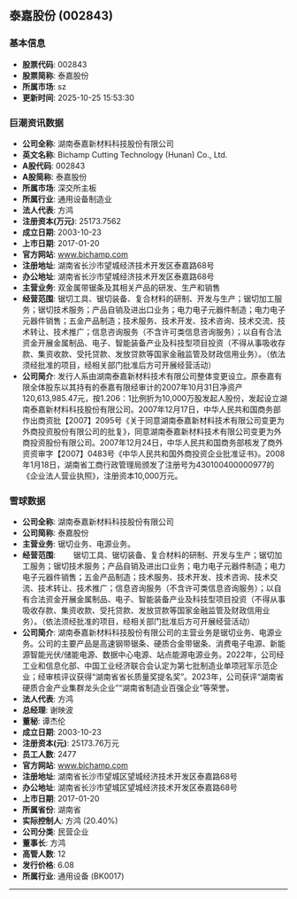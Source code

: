 ## 泰嘉股份 (002843)

### 基本信息

- **股票代码**: 002843
- **股票简称**: 泰嘉股份
- **所属市场**: sz
- **更新时间**: 2025-10-25 15:53:30

### 巨潮资讯数据

- **公司全称**: 湖南泰嘉新材料科技股份有限公司
- **英文名称**: Bichamp Cutting Technology (Hunan) Co., Ltd.
- **A股代码**: 002843
- **A股简称**: 泰嘉股份
- **所属市场**: 深交所主板
- **所属行业**: 通用设备制造业
- **法人代表**: 方鸿
- **注册资本(万元)**: 25173.7562
- **成立日期**: 2003-10-23
- **上市日期**: 2017-01-20
- **官方网站**: www.bichamp.com
- **注册地址**: 湖南省长沙市望城经济技术开发区泰嘉路68号
- **办公地址**: 湖南省长沙市望城经济技术开发区泰嘉路68号
- **主营业务**: 双金属带锯条及其相关产品的研发、生产和销售
- **经营范围**: 锯切工具、锯切装备、复合材料的研制、开发与生产；锯切加工服务；锯切技术服务；产品自销及进出口业务；电力电子元器件制造；电力电子元器件销售；五金产品制造；技术服务、技术开发、技术咨询、技术交流、技术转让、技术推广；信息咨询服务（不含许可类信息咨询服务）；以自有合法资金开展金属制品、电子、智能装备产业及科技型项目投资（不得从事吸收存款、集资收款、受托贷款、发放贷款等国家金融监管及财政信用业务）。（依法须经批准的项目，经相关部门批准后方可开展经营活动）
- **公司简介**: 发行人系由湖南泰嘉新材料技术有限公司整体变更设立。原泰嘉有限全体股东以其持有的泰嘉有限经审计的2007年10月31日净资产120,613,985.47元，按1.206：1比例折为10,000万股发起人股份，发起设立湖南泰嘉新材料科技股份有限公司。2007年12月17日，中华人民共和国商务部作出商资批【2007】2095号《关于同意湖南泰嘉新材料技术有限公司变更为外商投资股份有限公司的批复》，同意湖南泰嘉新材料技术有限公司变更为外商投资股份有限公司。2007年12月24日，中华人民共和国商务部核发了商外资资审字【2007】0483号《中华人民共和国外商投资企业批准证书》。2008年1月18日，湖南省工商行政管理局颁发了注册号为430100400000977的《企业法人营业执照》，注册资本10,000万元。

### 雪球数据

- **公司全称**: 湖南泰嘉新材料科技股份有限公司
- **公司简称**: 泰嘉股份
- **主营业务**: 锯切业务、电源业务。
- **经营范围**: 　　锯切工具、锯切装备、复合材料的研制、开发与生产；锯切加工服务；锯切技术服务；产品自销及进出口业务；电力电子元器件制造；电力电子元器件销售；五金产品制造；技术服务、技术开发、技术咨询、技术交流、技术转让、技术推广；信息咨询服务（不含许可类信息咨询服务）；以自有合法资金开展金属制品、电子、智能装备产业及科技型项目投资（不得从事吸收存款、集资收款、受托贷款、发放贷款等国家金融监管及财政信用业务）。（依法须经批准的项目，经相关部门批准后方可开展经营活动）
- **公司简介**: 湖南泰嘉新材料科技股份有限公司的主营业务是锯切业务、电源业务。公司的主要产品是高速钢带锯条、硬质合金带锯条、消费电子电源、新能源智能光伏/储能电源、数据中心电源、站点能源电源业务。2022年，公司经工业和信息化部、中国工业经济联合会认定为第七批制造业单项冠军示范企业；经审核评议获得“湖南省省长质量奖提名奖”。2023年，公司获评“湖南省硬质合金产业集群龙头企业”“湖南省制造业百强企业”等荣誉。
- **法人代表**: 方鸿
- **总经理**: 谢映波
- **董秘**: 谭杰伦
- **成立日期**: 2003-10-23
- **注册资本(元)**: 25173.76万元
- **员工人数**: 2477
- **官方网站**: www.bichamp.com
- **注册地址**: 湖南省长沙市望城区望城经济技术开发区泰嘉路68号
- **办公地址**: 湖南省长沙市望城区望城经济技术开发区泰嘉路68号
- **上市日期**: 2017-01-20
- **所属省份**: 湖南省
- **实际控制人**: 方鸿 (20.40%)
- **公司分类**: 民营企业
- **董事长**: 方鸿
- **高管人数**: 12
- **发行价格**: 6.08
- **所属行业**: 通用设备 (BK0017)

---